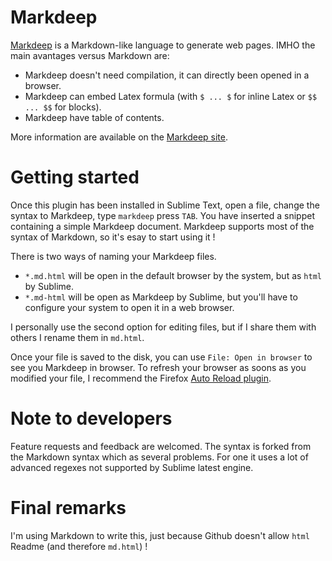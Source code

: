 # Markdeep

[Markdeep](https://casual-effects.com/markdeep) is a Markdown-like language to generate web pages.
IMHO the main avantages versus Markdown are:

- Markdeep doesn't need compilation, it can directly been opened in a browser. 
- Markdeep can embed Latex formula (with `$ ... $` for inline Latex or `$$ ... $$` for blocks).
- Markdeep have table of contents.

More information are available on the [Markdeep site](https://casual-effects.com/markdeep).

# Getting started

Once this plugin has been installed in Sublime Text,
open a file, change the syntax to Markdeep, type `markdeep` press `TAB`.
You have inserted a snippet containing a simple Markdeep document.
Markdeep supports most of the syntax of Markdown, so it's esay to start using it !

There is two ways of naming your Markdeep files.

- `*.md.html` will be open in the default browser by the system, but as `html` by Sublime.
- `*.md-html` will be open as Markdeep by Sublime, but you'll have to configure your system to open it in a web browser.

I personally use the second option for editing files, but if I share them with others I rename them in `md.html`.

Once your file is saved to the disk, you can use `File: Open in browser` to see you Markdeep in browser.
To refresh your browser as soons as you modified your file, I recommend the Firefox [Auto Reload plugin](https://addons.mozilla.org/en-US/firefox/addon/auto-reload/).

# Note to developers

Feature requests and feedback are welcomed.
The syntax is forked from the Markdown syntax which as several problems.
For one it uses a lot of advanced regexes not supported by Sublime latest engine.

# Final remarks

I'm using Markdown to write this, just because Github doesn't allow `html` Readme (and therefore `md.html`) !
